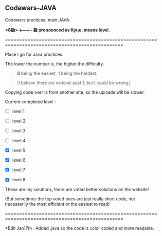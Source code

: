 ## Codewars-JAVA
Codewars practices, main JAVA.

**<8級> <---- 級 pronounced as Kyuu, means level.**

================================================================================================

Place I go for Java practices.

The lower the number is, the higher the difficulty. 

>**8** being the easiest, **1** being the hardest. 

>(I believe there are no level past 1, but I could be wrong.)

Copying code over is from another site, so the uploads will be slower. 


Current completed level :

- [ ] level 1
- [ ] level 2
- [ ] level 3
- [ ] level 4
- [X] level 5
- [X] level 6
- [X] level 7
- [X] level 8



These are my solutions, there are voted better solutions on the website!

(But sometimes the top voted ones are just really short code, not necessarily the most efficient or the easiest to read)

================================================================================================

*Edit Jan17th : Added .java so the code is color coded and more readable.
